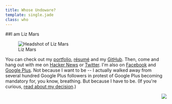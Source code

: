 ```yaml
---
title: Whose Undoware?
template: single.jade
class: who
---
```


##I am Liz Mars

<div class="column-group gutters">

<figure class="large-50 medium-100 small-100">

<img src="https://undoware-cdn.appspot.com/raster/headshot.jpg" alt="Headshot of Liz Mars">
<figcaption>
Liz Mars
</figcaption>
</figure>

<div class="large-50 medium-100 small-100">

You can check out my [portfolio](/portfolio/), [résumé](/cv/) and my [GitHub](https://www.github.com/undoware/). Then, come and hang out with me on [Hacker News](http://news.ycombinator.com) or [Twitter](http://twitter.com/undoware). I'm also on [Facebook](https://www.facebook.com/poppy.runcible) and <a href="https://plus.google.com/u/1/117975080165825944609/" rel="me">Google Plus</a>. Not because I want to be -- I actually walked away from several hundred Google Plus followers in protest of Google Plus becoming mandatory for, you know, breathing. But because I have to be. (If you're curious, [read about my decision](https://undoware.ca/articles/pluses-and-minuses/).)

</div>


</div>
<a href="/portfolio/"> <img src="https://undoware-cdn.appspot.com/raster/signature.png" style="max-width: 192px;float:right"> </a>
<link rel="me" href="https://plus.google.com/u/1/117975080165825944609"/>
